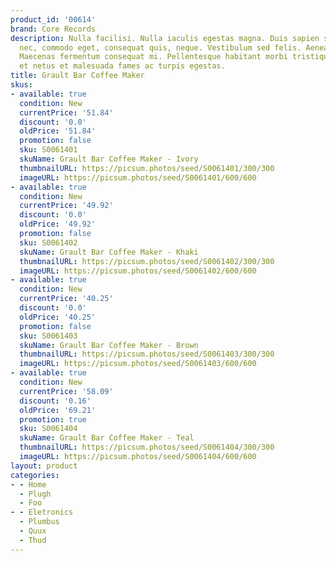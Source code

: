 ```yaml
---
product_id: '00614'
brand: Core Records
description: Nulla facilisi. Nulla iaculis egestas magna. Duis sapien sem, aliquet
  nec, commodo eget, consequat quis, neque. Vestibulum sed felis. Aenean sed turpis.
  Maecenas fermentum consequat mi. Pellentesque habitant morbi tristique senectus
  et netus et malesuada fames ac turpis egestas.
title: Grault Bar Coffee Maker
skus:
- available: true
  condition: New
  currentPrice: '51.84'
  discount: '0.0'
  oldPrice: '51.84'
  promotion: false
  sku: S0061401
  skuName: Grault Bar Coffee Maker - Ivory
  thumbnailURL: https://picsum.photos/seed/S0061401/300/300
  imageURL: https://picsum.photos/seed/S0061401/600/600
- available: true
  condition: New
  currentPrice: '49.92'
  discount: '0.0'
  oldPrice: '49.92'
  promotion: false
  sku: S0061402
  skuName: Grault Bar Coffee Maker - Khaki
  thumbnailURL: https://picsum.photos/seed/S0061402/300/300
  imageURL: https://picsum.photos/seed/S0061402/600/600
- available: true
  condition: New
  currentPrice: '40.25'
  discount: '0.0'
  oldPrice: '40.25'
  promotion: false
  sku: S0061403
  skuName: Grault Bar Coffee Maker - Brown
  thumbnailURL: https://picsum.photos/seed/S0061403/300/300
  imageURL: https://picsum.photos/seed/S0061403/600/600
- available: true
  condition: New
  currentPrice: '58.09'
  discount: '0.16'
  oldPrice: '69.21'
  promotion: true
  sku: S0061404
  skuName: Grault Bar Coffee Maker - Teal
  thumbnailURL: https://picsum.photos/seed/S0061404/300/300
  imageURL: https://picsum.photos/seed/S0061404/600/600
layout: product
categories:
- - Home
  - Plugh
  - Foo
- - Eletronics
  - Plumbus
  - Quux
  - Thud
---
```

